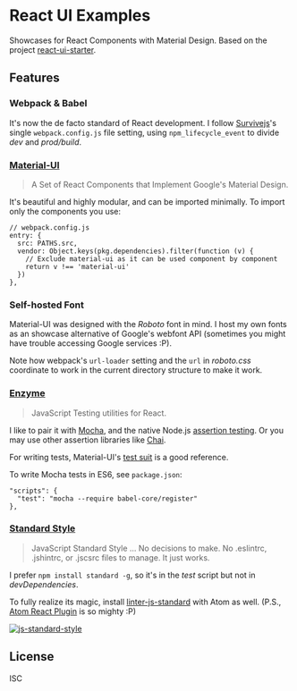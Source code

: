 # React UI Examples

Showcases for React Components with Material Design. Based on the project [react-ui-starter](https://github.com/ShevaXu/react-ui-starter).

## Features

### Webpack & Babel

It's now the de facto standard of React development. I follow [Survivejs](http://survivejs.com/)'s single `webpack.config.js` file setting, using `npm_lifecycle_event` to divide *dev* and *prod/build*.

### [Material-UI](http://www.material-ui.com/)

> A Set of React Components that Implement Google's Material Design.

It's beautiful and highly modular, and can be imported minimally. To import only the components you use:

```
// webpack.config.js
entry: {
  src: PATHS.src,
  vendor: Object.keys(pkg.dependencies).filter(function (v) {
    // Exclude material-ui as it can be used component by component
    return v !== 'material-ui'
  })
},
```

### Self-hosted Font

Material-UI was designed with the *Roboto* font in mind. I host my own fonts as an showcase alternative of Google's webfont API (sometimes you might have trouble accessing Google services :P).

Note how webpack's `url-loader` setting and the `url` in *roboto.css* coordinate to work in the current directory structure to make it work.

### [Enzyme](http://airbnb.io/enzyme/)

> JavaScript Testing utilities for React.

I like to pair it with [Mocha](http://mochajs.org/), and the native Node.js [assertion testing](https://nodejs.org/api/assert.html). Or you may use other assertion libraries like [Chai](http://chaijs.com/).

For writing tests, Material-UI's [test suit](https://github.com/callemall/material-ui/tree/master/test/unit) is a good reference.

To write Mocha tests in ES6, see `package.json`:

```
"scripts": {
  "test": "mocha --require babel-core/register"
},
```

### [Standard Style](http://standardjs.com/)

> JavaScript Standard Style ... No decisions to make. No .eslintrc, .jshintrc, or .jscsrc files to manage. It just works.

I prefer `npm install standard -g`, so it's in the *test* script but not in *devDependencies*.

To fully realize its magic, install [linter-js-standard](https://atom.io/packages/linter-js-standard) with Atom as well. (P.S., [Atom React Plugin](https://atom.io/packages/linter-js-standard) is so mighty :P)

[![js-standard-style](https://cdn.rawgit.com/feross/standard/master/badge.svg)](https://github.com/feross/standard)

## License

ISC